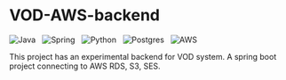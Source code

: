 # VOD-AWS-backend

![Java](https://img.shields.io/static/v1?message=Java&logo=java&labelColor=5c5c5c&color=1182c3&logoColor=white&label=%20)&nbsp;&nbsp;
![Spring](https://img.shields.io/static/v1?message=SpringBoot&logo=Spring&labelColor=green&color=1182c3&logoColor=white&label=%20)&nbsp;&nbsp;
![Python](https://img.shields.io/static/v1?message=Python&logo=Python&labelColor=orange&color=1182c3&logoColor=white&label=%20)&nbsp;&nbsp;
![Postgres](https://img.shields.io/static/v1?message=Postgresql&logo=Postgresql&labelColor=orange&color=1182c3&logoColor=white&label=%20)&nbsp;&nbsp;
![AWS](https://img.shields.io/static/v1?message=AWS&logo=aws&labelColor=orange&color=1182c3&logoColor=white&label=%20)&nbsp;&nbsp;


This project has an experimental backend for VOD system. 
A spring boot project connecting to AWS RDS, S3, SES.


